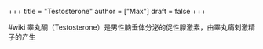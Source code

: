 +++
title = "Testosterone"
author = ["Max"]
draft = false
+++

\#wiki
睾丸酮（Testosterone）是男性脑垂体分泌的促性腺激素，由睾丸痛刺激精子的产生

